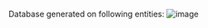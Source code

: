 Database generated on following entities:
![image](https://user-images.githubusercontent.com/48351330/147937629-de93ce7d-d482-4273-aa18-845e154044dd.png)
